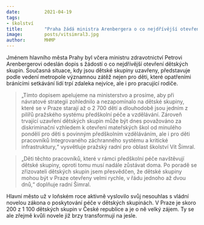 ```yaml
---
date:         2021-04-19
tags:         
- školství
title:        "Praha žádá ministra Arenbergera o co nejdřívější otevření dětských skupin"
image: 	      posts/vitsimral3.jpg
author:       MHMP
---
```


Jménem hlavního města Prahy byl včera ministru zdravotnictví Petrovi Arenbergerovi odeslán dopis s žádostí o co nejdřívější otevření dětských skupin. Současná situace, kdy jsou dětské skupiny uzavřeny, představuje podle vedení metropole významnou zátěž nejen pro děti, které opatřeními bránícími setkávání lidí trpí zdaleka nejvíce, ale i pro pracující rodiče.

> „Tímto dopisem apelujeme na ministerstvo a prosíme, aby při návratové strategii zohlednilo a nezapomínalo na dětské skupiny, které se v Praze starají až o 2 700 dětí a dlouhodobě jsou jedním z pilířů pražského systému předškolní péče a vzdělávání. Zároveň trvající uzavření dětských skupin může být dnes považováno za diskriminační vzhledem k otevření mateřských škol od minulého pondělí pro děti s povinným předškolním vzděláváním, ale i pro děti pracovníků Integrovaného záchranného systému a kritické infrastruktury,“ vysvětluje pražský radní pro oblast školství Vít Šimral.

> „Děti těchto pracovníků, které v rámci předškolní péče navštěvují dětské skupiny, oproti tomu musí nadále zůstávat doma. Po poradě se zřizovateli dětských skupin jsem přesvědčen, že dětské skupiny mohou být v Praze otevřeny velmi rychle, v řádu jednoho až dvou dnů,“ doplňuje radní Šimral.

Hlavní město už v loňském roce aktivně vyslovilo svůj nesouhlas s vládní novelou zákona o poskytování péče v dětských skupinách. V Praze je skoro 200 z 1 100 dětských skupin v České republice a je o ně velký zájem. Ty se ale zřejmě kvůli novele již brzy transformují na jesle.
